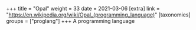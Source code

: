 +++
title = "Opal"
weight = 33
date = 2021-03-06
[extra]
link = "https://en.wikipedia.org/wiki/Opal_(programming_language)"
[taxonomies]
groups = ["proglang"]
+++
A programming language

